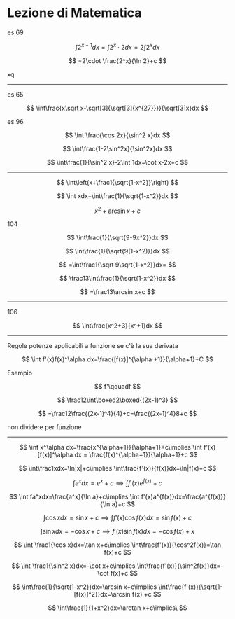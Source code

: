 # Lezione di Matematica


es 69 


$$
\int 2^{x+1}dx=\int 2^x\cdot 2dx=2\int2^xdx
$$

$$
=2\cdot \frac{2^x}{\ln 2}+c
$$

xq


----


es 65


$$
\int\frac{x\sqrt x-\sqrt[3]{\sqrt[3]{x^{27}}}}{\sqrt[3]x}dx
$$ 



es 96


$$
\int \frac{\cos 2x}{\sin^2 x}dx
$$


 
$$
\int\frac{1-2\sin^2x}{\sin^2x}dx
$$

$$
\int\frac{1}{\sin^2 x}-2\int 1dx=\cot x-2x+c
$$

 
---


$$
\int\left(x+\frac1{\sqrt{1-x^2}}\right)
$$



$$
\int xdx+\int\frac{1}{\sqrt{1-x^2}}dx
$$

$$
x^2+\arcsin x+c
$$


104


$$
\int\frac{1}{\sqrt{9-9x^2}}dx
$$

$$
\int\frac{1}{\sqrt{9(1-x^2)}}dx
$$

$$
=\int\frac1{\sqrt 9\sqrt{1-x^2}}dx=
$$

$$
\frac13\int\frac{1}{\sqrt{1-x^2}}dx
$$

$$
=\frac13\arcsin x+c
$$

---


106

$$
\int\frac{x^2+3}{x^+1}dx
$$






----

Regole potenze applicabili a funzione se c'è la sua derivata


$$
\int f'(x)f(x)^\alpha dx=\frac{[f(x)]^{\alpha +1}}{\alpha+1}+C
$$


Esempio


$$
f'\qquadf
$$

$$
\frac12\int\boxed2\boxed{(2x-1)^3}
$$

$$
=\frac12\frac{(2x-1)^4}{4}+c=\frac{(2x-1)^4}8+c
$$

non dividere per funzione

 ---

$$
\int x^\alpha dx=\frac{x^{\alpha+1}}{\alpha+1}+c\implies \int f'(x)[f(x)]^\alpha dx = \frac{f(x)^{\alpha+1}}{\alpha+1}+c
$$


$$
\int\frac1xdx=\ln|x|+c\implies \int\frac{f'(x)}{f(x)}dx=\ln|f(x)+c
$$


$$
\int e^xdx=e^x+c\implies\int f'(x)e^{f(x)}+c
$$


$$
\int fa^xdx=\frac{a^x}{\ln a}+c\implies \int f'(x)a^{f(x)}dx=\frac{a^{f(x)}}{\ln a}+c
$$


$$
\int \cos x dx = \sin x+c \implies \int f'(x) \cos f(x)dx = \sin f(x)+c
$$

$$
\int\sin xdx=-\cos x+c\implies f'(x)\sin f(x)dx=-\cos f(x)+x
$$


$$
\int \frac1{\cos x}dx=\tan x+c\implies \int\frac{f'(x)}{\cos^2f(x)}=\tan f(x)+c
$$



$$
\int \frac1{\sin^2 x}dx=-\cot x+c\implies \int\frac{f'(x)}{\sin^2f(x)}dx=-\cot f(x)+c
$$

$$
\int\frac{1}{\sqrt{1-x^2}}dx=\arcsin x+c\implies \int\frac{f'(x)}{\sqrt{1-[f(x)]^2}}dx=\arcsin f(x) +c
$$

$$
\int\frac{1}{1+x^2}dx=\arctan x+c\implies\
$$
<!--stackedit_data:
eyJoaXN0b3J5IjpbODI2OTk1NjEyLDkyNzI2NDUwMiw2ODM5MD
IzNjgsMTM0MTQ3NjY3MCwtNDIxNjQxNDI0LDIxMDY4MzkxMjQs
LTcxNTA5MTc5OSwtMTMwODgyMDk3MF19
-->